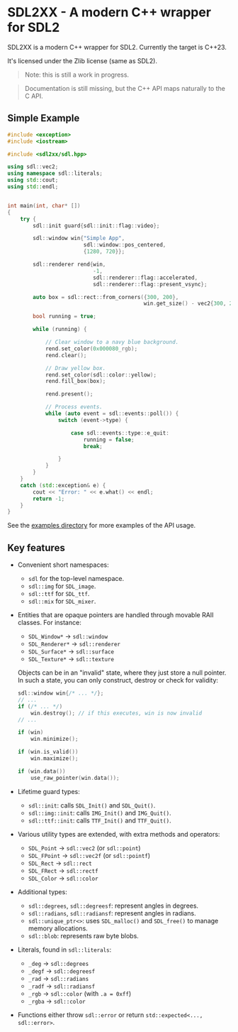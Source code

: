 # SDL2XX - A modern C++ wrapper for SDL2

SDL2XX is a modern C++ wrapper for SDL2. Currently the target is C++23.

It's licensed under the Zlib license (same as SDL2).

> Note: this is still a work in progress.

> Documentation is still missing, but the C++ API maps naturally to the C API.


## Simple Example

```cpp
#include <exception>
#include <iostream>

#include <sdl2xx/sdl.hpp>

using sdl::vec2;
using namespace sdl::literals;
using std::cout;
using std::endl;


int main(int, char* [])
{
    try {
        sdl::init guard{sdl::init::flag::video};

        sdl::window win{"Simple App",
                        sdl::window::pos_centered,
                        {1280, 720}};

        sdl::renderer rend{win,
                           -1,
                           sdl::renderer::flag::accelerated,
                           sdl::renderer::flag::present_vsync};

        auto box = sdl::rect::from_corners({300, 200},
                                           win.get_size() - vec2{300, 200});

        bool running = true;

        while (running) {

            // Clear window to a navy blue background.
            rend.set_color(0x000080_rgb);
            rend.clear();

            // Draw yellow box.
            rend.set_color(sdl::color::yellow);
            rend.fill_box(box);

            rend.present();

            // Process events.
            while (auto event = sdl::events::poll()) {
                switch (event->type) {

                    case sdl::events::type::e_quit:
                        running = false;
                        break;

                }
            }
        }
    }
    catch (std::exception& e) {
        cout << "Error: " << e.what() << endl;
        return -1;
    }
}
```

See the [examples directory](examples) for more examples of the API usage.


## Key features

- Convenient short namespaces:

  - `sdl` for the top-level namespace.
  - `sdl::img` for `SDL_image`.
  - `sdl::ttf` for `SDL_ttf`.
  - `sdl::mix` for `SDL_mixer`.

- Entities that are opaque pointers are handled through movable RAII classes. For
  instance:
  
  - `SDL_Window*` → `sdl::window`
  - `SDL_Renderer*` → `sdl::renderer`
  - `SDL_Surface*` → `sdl::surface`
  - `SDL_Texture*` → `sdl::texture`
  
  Objects can be in an "invalid" state, where they just store a null pointer. In such a
  state, you can only construct, destroy or check for validity:
  
  ```cpp
  sdl::window win{/* ... */};
  // ...
  if (/* ... */)
      win.destroy(); // if this executes, win is now invalid
  // ...
  
  if (win)
      win.minimize();

  if (win.is_valid())
      win.maximize();
  
  if (win.data())
      use_raw_pointer(win.data());
  ```

- Lifetime guard types:

  - `sdl::init`: calls `SDL_Init()` and `SDL_Quit()`.
  - `sdl::img::init`: calls `IMG_Init()` and `IMG_Quit()`.
  - `sdl::ttf::init`: calls `TTF_Init()` and `TTF_Quit()`.

- Various utility types are extended, with extra methods and operators:

  - `SDL_Point` → `sdl::vec2` (or `sdl::point`)
  - `SDL_FPoint` → `sdl::vec2f` (or `sdl::pointf`)
  - `SDL_Rect` → `sdl::rect`
  - `SDL_FRect` → `sdl::rectf`
  - `SDL_Color` → `sdl::color`

- Additional types:

  - `sdl::degrees`, `sdl::degreesf`: represent angles in degrees.
  - `sdl::radians`, `sdl::radiansf`: represent angles in radians.
  - `sdl::unique_ptr<>`: uses `SDL_malloc()` and `SDL_free()` to manage memory allocations.
  - `sdl::blob`: represents raw byte blobs.

- Literals, found in `sdl::literals`:

  - `_deg` → `sdl::degrees`
  - `_degf` → `sdl::degreesf`
  - `_rad` → `sdl::radians`
  - `_radf` → `sdl::radiansf`
  - `_rgb` → `sdl::color` (with `.a = 0xff`)
  - `_rgba` → `sdl::color`
  
- Functions either throw `sdl::error` or return `std::expected<..., sdl::error>`.
